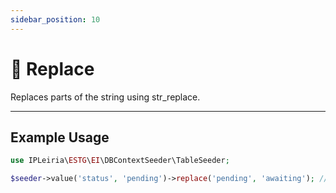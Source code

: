 ```yaml
---
sidebar_position: 10
---
```


# 🔁 Replace

Replaces parts of the string using str_replace.

---

## Example Usage

```php
use IPLeiria\ESTG\EI\DBContextSeeder\TableSeeder;

$seeder->value('status', 'pending')->replace('pending', 'awaiting'); //replaces status with awaiting
